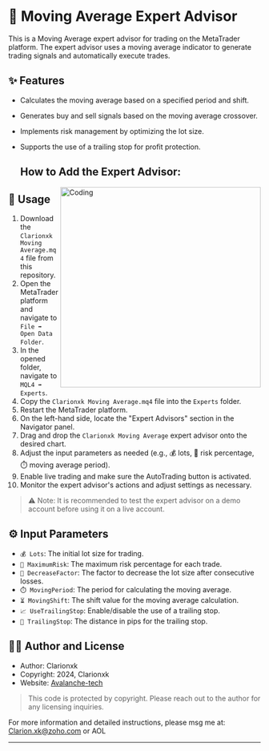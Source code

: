 # 💫 Moving Average Expert Advisor

This is a Moving Average expert advisor for trading on the MetaTrader platform. The expert advisor uses a moving average indicator to generate trading signals and automatically execute trades.

## ✨ Features

- Calculates the moving average based on a specified period and shift.
- Generates buy and sell signals based on the moving average crossover.
- Implements risk management by optimizing the lot size.
- Supports the use of a trailing stop for profit protection.

  ## How to Add the Expert Advisor:
  
<img align="right" alt="Coding" width="400" src="https://i.gifer.com/F0gQ.gif">

## 🚀 Usage

1. Download the `Clarionxk Moving Average.mq4` file from this repository.
2. Open the MetaTrader platform and navigate to `File ➡️ Open Data Folder`.
3. In the opened folder, navigate to `MQL4 ➡️ Experts`.
4. Copy the `Clarionxk Moving Average.mq4` file into the `Experts` folder.
5. Restart the MetaTrader platform.
6. On the left-hand side, locate the "Expert Advisors" section in the Navigator panel.
7. Drag and drop the `Clarionxk Moving Average` expert advisor onto the desired chart.
8. Adjust the input parameters as needed (e.g., 💰 lots, 🎲 risk percentage, ⏱️ moving average period).
9. Enable live trading and make sure the AutoTrading button is activated.
10. Monitor the expert advisor's actions and adjust settings as necessary.

> ⚠️ Note: It is recommended to test the expert advisor on a demo account before using it on a live account.

## ⚙️ Input Parameters

- `💰 Lots`: The initial lot size for trading.
- `🎲 MaximumRisk`: The maximum risk percentage for each trade.
- `🔻 DecreaseFactor`: The factor to decrease the lot size after consecutive losses.
- `⏱️ MovingPeriod`: The period for calculating the moving average.
- `⏳ MovingShift`: The shift value for the moving average calculation.
- `📈 UseTrailingStop`: Enable/disable the use of a trailing stop.
- `🛑 TrailingStop`: The distance in pips for the trailing stop.

## 👨‍💻 Author and License

- Author: Clarionxk
- Copyright: 2024, Clarionxk
- Website: [Avalanche-tech](https://www.Avalanche-tech.com)

> This code is protected by copyright. Please reach out to the author for any licensing inquiries.

For more information and detailed instructions, please msg me at: Clarion.xk@zoho.com or AOL

---
